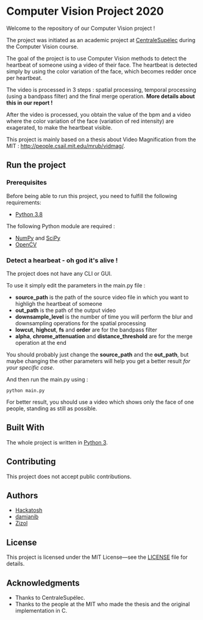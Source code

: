 # Computer Vision Project 2020

Welcome to the repository of our Computer Vision project !

The project was initiated as an academic project at [CentraleSupélec](https://www.centralesupelec.fr/)
during the Computer Vision course.

The goal of the project is to use Computer Vision methods to detect the heartbeat of someone using a video of their face.
The heartbeat is detected simply by using the color variation of the face, which becomes redder once per heartbeat.

The video is processed in 3 steps : spatial processing, temporal processing (using a bandpass filter) and the final merge operation.
**More details about this in our report !**

After the video is processed, you obtain the value of the bpm and a video where the color variation of the face (variation 
of red intensity) are exagerated, to make the heartbeat visible.

This project is mainly based on a thesis about Video Magnification from the MIT : http://people.csail.mit.edu/mrub/vidmag/.

## Run the project

### Prerequisites
Before being able to run this project, you need to fulfill the following
requirements:

* [Python 3.8](https://www.python.org/)

The following Python module are required :

* [NumPy](https://numpy.org/) and [SciPy](https://www.scipy.org/)
* [OpenCV](https://opencv.org/)

### Detect a hearbeat - oh god it's alive !
The project does not have any CLI or GUI.

To use it simply edit the parameters in the main.py file :
* **source_path** is the path of the source video file in which you want to highligh the heartbeat of someone
* **out_path** is the path of the output video
* **downsample_level** is the number of time you will perform the blur and downsampling operations for the spatial processing
* **lowcut**, **highcut**, **fs** and **order** are for the bandpass filter
* **alpha**, **chrome_attenuation** and **distance_threshold** are for the merge operation at the end

You should probably just change the **source_path** and the **out_path**, but maybe changing the other parameters will 
help you get a better result _for your specific case_.

And then run the main.py using : 

```shell
python main.py
```

For better result, you should use a video which shows only the face of one people, standing as still as possible.
 
## Built With
The whole project is written in [Python 3](https://www.python.org/).

## Contributing
This project does not accept public contributions.

## Authors
* [Hackatosh](https://github.com/Hackatosh)
* [damianib](https://github.com/damianib)
* [Zizol](https://github.com/Zizol)

## License
This project is licensed under the MIT License—see the [LICENSE](LICENSE) file for details.

## Acknowledgments
* Thanks to CentraleSupélec.
* Thanks to the people at the MIT who made the thesis and the original implementation in C.
